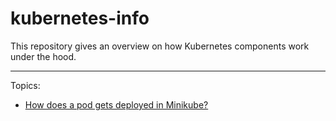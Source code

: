 # kubernetes-info
This repository gives an overview on how Kubernetes components work under the hood. 

---
Topics:
- [How does a pod gets deployed in Minikube?](minikube/Pod_Deployment.md)